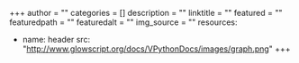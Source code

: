 +++
author = ""
categories = []
description = ""
linktitle = ""
featured = ""
featuredpath = ""
featuredalt = ""
img_source = ""
resources:
- name: header
  src: "http://www.glowscript.org/docs/VPythonDocs/images/graph.png"
+++
